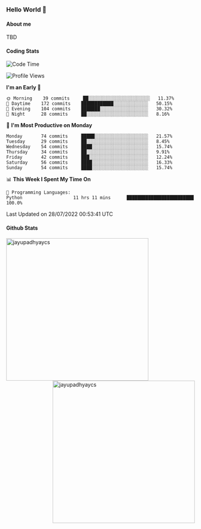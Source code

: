 ### Hello World 👋
#### About me
TBD
#### Coding Stats
<!--START_SECTION:waka-->
![Code Time](http://img.shields.io/badge/Code%20Time-0%20secs-blue)

![Profile Views](http://img.shields.io/badge/Profile%20Views-0-blue)

**I'm an Early 🐤** 

```text
🌞 Morning    39 commits     ██░░░░░░░░░░░░░░░░░░░░░░░   11.37% 
🌆 Daytime    172 commits    ████████████░░░░░░░░░░░░░   50.15% 
🌃 Evening    104 commits    ███████░░░░░░░░░░░░░░░░░░   30.32% 
🌙 Night      28 commits     ██░░░░░░░░░░░░░░░░░░░░░░░   8.16%

```
📅 **I'm Most Productive on Monday** 

```text
Monday       74 commits     █████░░░░░░░░░░░░░░░░░░░░   21.57% 
Tuesday      29 commits     ██░░░░░░░░░░░░░░░░░░░░░░░   8.45% 
Wednesday    54 commits     ████░░░░░░░░░░░░░░░░░░░░░   15.74% 
Thursday     34 commits     ██░░░░░░░░░░░░░░░░░░░░░░░   9.91% 
Friday       42 commits     ███░░░░░░░░░░░░░░░░░░░░░░   12.24% 
Saturday     56 commits     ████░░░░░░░░░░░░░░░░░░░░░   16.33% 
Sunday       54 commits     ████░░░░░░░░░░░░░░░░░░░░░   15.74%

```


📊 **This Week I Spent My Time On** 

```text
💬 Programming Languages: 
Python                   11 hrs 11 mins      █████████████████████████   100.0%

```


 Last Updated on 28/07/2022 00:53:41 UTC
<!--END_SECTION:waka-->
#### Github Stats

<p  ><img align="left" src="https://github-readme-stats.vercel.app/api/top-langs?username=jayupadhyaycs&theme=tokyonight&show_icons=true&locale=en&layout=compact" alt="jayupadhyaycs" width="380px"  /> 
<img align="right" src="https://github-readme-streak-stats.herokuapp.com/?user=jayupadhyaycs&theme=tokyonight&" alt="jayupadhyaycs" width="380px"/>
</p>




<!--
**JayUpadhyayCS/JayUpadhyayCS** is a ✨ _special_ ✨ repository because its `README.md` (this file) appears on your GitHub profile.

Here are some ideas to get you started:

- 🔭 I’m currently working on ...
- 🌱 I’m currently learning ...
- 👯 I’m looking to collaborate on ...
- 🤔 I’m looking for help with ...
- 💬 Ask me about ...
- 📫 How to reach me: ...
- 😄 Pronouns: ...
- ⚡ Fun fact: ...
-->

